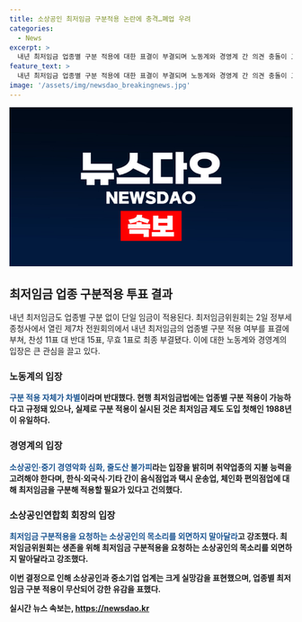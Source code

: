 ```yaml
---
title: 소상공인 최저임금 구분적용 논란에 충격…폐업 우려
categories:
  - News
excerpt: >
  내년 최저임금 업종별 구분 적용에 대한 표결이 부결되며 노동계와 경영계 간 의견 충돌이 고조되고 있다. 경영계는 지불 능력을 고려해 특정 업종에 대해 구분 적용을 주장하고 있는 반면, 노동계는 이를 차별로 지적하며 반대했다. 최저임금법에는 업종별 구분 적용이 가능하다고 규정되어 있지만, 실제로는 1988년 이후 처음으로 이에 대한 결정이 내려지는 상황이다. 특히 중소기업과 소상공인 업계는 결정에 강한 유감을 표명하며 조직 폐업률 증가에 대한 우려를 나타내고 있다.
feature_text: >
  내년 최저임금 업종별 구분 적용에 대한 표결이 부결되며 노동계와 경영계 간 의견 충돌이 고조되고 있다. 경영계는 지불 능력을 고려해 특정 업종에 대해 구분 적용을 주장하고 있는 반면, 노동계는 이를 차별로 지적하며 반대했다. 최저임금법에는 업종별 구분 적용이 가능하다고 규정되어 있지만, 실제로는 1988년 이후 처음으로 이에 대한 결정이 내려지는 상황이다. 특히 중소기업과 소상공인 업계는 결정에 강한 유감을 표명하며 조직 폐업률 증가에 대한 우려를 나타내고 있다.
image: '/assets/img/newsdao_breakingnews.jpg'
---
```


<p><img src="/assets/img/newsdao_breakingnews.jpg" alt="firstkoreanews 속보" /></p>

<h2 data-ke-size="size26">최저임금 업종 구분적용 투표 결과</h2>

<p data-ke-size="size16">내년 최저임금도 업종별 구분 없이 단일 임금이 적용된다. 최저임금위원회는 2일 정부세종청사에서 열린 제7차 전원회의에서 내년 최저임금의 업종별 구분 적용 여부를 표결에 부쳐, 찬성 11표 대 반대 15표, 무효 1표로 최종 부결됐다. 이에 대한 노동계와 경영계의 입장은 큰 관심을 끌고 있다.</p>

<h3><b>노동계의 입장</b></h3>

<p data-ke-size="size16"><b><span style="color: #1a5490;">구분 적용 자체가 차별</span><b>이라며 반대했다. 현행 최저임금법에는 업종별 구분 적용이 가능하다고 규정돼 있으나, 실제로 구분 적용이 실시된 것은 최저임금 제도 도입 첫해인 1988년이 유일하다.</p>

<h3><b>경영계의 입장</b></h3>

<p data-ke-size="size16"><b><span style="color: #1a5490;">소상공인·중기 경영악화 심화, 줄도산 불가피</span><b>라는 입장을 밝히며 취약업종의 지불 능력을 고려해야 한다며, 한식·외국식·기타 간이 음식점업과 택시 운송업, 체인화 편의점업에 대해 최저임금을 구분해 적용할 필요가 있다고 건의했다.</p>

<h3><b>소상공인연합회 회장의 입장</b></h3>

<p data-ke-size="size16"><b><span style="color: #1a5490;">최저임금 구분적용을 요청하는 소상공인의 목소리를 외면하지 말아달라</span></b>고 강조했다. 최저임금위원회는 생존을 위해 최저임금 구분적용을 요청하는 소상공인의 목소리를 외면하지 말아달라고 강조했다.</p>

<p>이번 결정으로 인해 소상공인과 중소기업 업계는 크게 실망감을 표현했으며, 업종별 최저임금 구분 적용이 무산되어 강한 유감을 표했다.</p>
실시간 뉴스 속보는, <a href="https://newsdao.kr" rel="dofollow">https://newsdao.kr</a>


